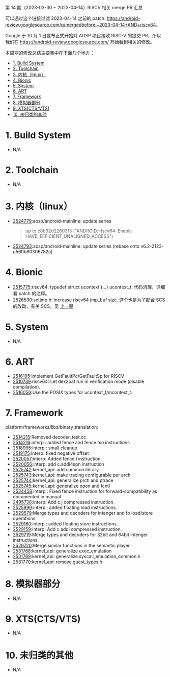第 14 期（2023-03-30 ~ 2023-04-14）RISCV 相关 merge PR 汇总

可以通过这个链接过滤 2023-04-14 之前的 patch: <https://android-review.googlesource.com/q/mergedbefore:+2023-04-14+AND+riscv64>。

Google 于 10 月 1 日宣布正式开始对 AOSP 项目接收 RISC-V 的提交 PR，所以我们在 <https://android-review.googlesource.com/> 开始看到相关的修改。

本周期的修改总结主要集中在下面几个地方：

<!-- TOC -->

- [1. Build System](#1-build-system)
- [2. Toolchain](#2-toolchain)
- [3. 内核（linux）](#3-内核linux)
- [4. Bionic](#4-bionic)
- [5. System](#5-system)
- [6. ART](#6-art)
- [7. Framework](#7-framework)
- [8. 模拟器部分](#8-模拟器部分)
- [9. XTS(CTS/VTS)](#9-xtsctsvts)
- [10. 未归类的其他](#10-未归类的其他)

<!-- /TOC -->

# 1. Build System

- N/A

# 2. Toolchain

- N/A

# 3. 内核（linux）

- [2524779][2524779]:aosp/android-mainline: update series
  > up to c8b92d22603f3 ("ANDROID: riscv64: Enable HAVE_EFFICIENT_UNALIGNED_ACCESS")
- [2524793][2524793]:aosp/android-mainline: update series (rebase onto v6.2-2123-g560b80306782a)

# 4. Bionic

- [2515775][2515775]:riscv64: typedef struct ucontext {...} ucontext_t. 代码清理，详细看 patch 的注释。
- [2526530][2526530]:setjmp.h: increase riscv64 jmp_buf size. 这个也是为了配合 SCS 的改动，有关 SCS，见 [上一期](./2023-03-31.md)

# 5. System

- N/A

# 6. ART

- [2516195][2516195]:Implement GetFaultPc/GetFaultSp for RISCV
- [2510739][2510739]:riscv64: Let dex2oat run in verification mode (disable compilation).
- [2516056][2516056]:Use the POSIX types for ucontext_t/mcontext_t.

# 7. Framework

platform/frameworks/libs/binary_translation:
- [2514215][2514215]:Removed decoder_test.cc
- [2514216][2514216]:interp : added fence and fence.tso instructions
- [2518995][2518995]:interp : small cleanup
- [2519175][2519175]:interp: fixed negative offset
- [2520057][2520057]:interp: Added fence.i instruction.
- [2520056][2520056]:interp: add c.addi4spn instruction
- [2525742][2525742]:kernel_api: add common library
- [2525743][2525743]:kernel_api: make tracing configurable per arch
- [2525744][2525744]:kernel_api: generalize prctl and ptrace
- [2525745][2525745]:kernel_api: generalize open and fcntl
- [2524458][2524458]:interp : Fixed fence instruction for forward-compatibility as documented in manual
- [2495738][2495738]:interp: Add c.j compressed instruction.
- [2525999][2525999]:interp : added floating load instructions.
- [2529579][2529579]:Merge types and decoders for intenger and fp load/store operations.
- [2529160][2529160]:interp : added floating store instructions.
- [2529159][2529159]:interp: Add c.addi compressed instruction.
- [2529719][2529719]:Merge types and decoders for 32bit and 64bit intenger instructions.
- [2529720][2529720]:Merge similar functions in the semantic player
- [2531768][2531768]:kernel_api: generalize exec_emulation
- [2531769][2531769]:kernel_api: generalize syscall_emulation_common.h
- [2531770][2531770]:kernel_api: remove guest_types.h

# 8. 模拟器部分

- N/A

# 9. XTS(CTS/VTS)

- N/A

# 10. 未归类的其他

- N/A

[1]: https://unicornx.github.io/android-review/aosp-riscv-2023-02-03.html


[2514215]:https://android-review.googlesource.com/c/platform/frameworks/libs/binary_translation/+/2514215
[2516195]:https://android-review.googlesource.com/c/platform/art/+/2516195
[2510739]:https://android-review.googlesource.com/c/platform/art/+/2510739
[2516056]:https://android-review.googlesource.com/c/platform/art/+/2516056
[2514216]:https://android-review.googlesource.com/c/platform/frameworks/libs/binary_translation/+/2514216
[2518995]:https://android-review.googlesource.com/c/platform/frameworks/libs/binary_translation/+/2518995
[2515775]:https://android-review.googlesource.com/c/platform/bionic/+/2515775
[2519175]:https://android-review.googlesource.com/c/platform/frameworks/libs/binary_translation/+/2519175
[2524779]:https://android-review.googlesource.com/c/kernel/common-patches/+/2524779
[2524793]:https://android-review.googlesource.com/c/kernel/common-patches/+/2524793
[2520057]:https://android-review.googlesource.com/c/platform/frameworks/libs/binary_translation/+/2520057
[2520056]:https://android-review.googlesource.com/c/platform/frameworks/libs/binary_translation/+/2520056
[2525742]:https://android-review.googlesource.com/c/platform/frameworks/libs/binary_translation/+/2525742
[2525743]:https://android-review.googlesource.com/c/platform/frameworks/libs/binary_translation/+/2525743
[2525744]:https://android-review.googlesource.com/c/platform/frameworks/libs/binary_translation/+/2525744
[2525745]:https://android-review.googlesource.com/c/platform/frameworks/libs/binary_translation/+/2525745
[2524458]:https://android-review.googlesource.com/c/platform/frameworks/libs/binary_translation/+/2524458
[2526530]:https://android-review.googlesource.com/c/platform/bionic/+/2526530
[2495738]:https://android-review.googlesource.com/c/platform/frameworks/libs/binary_translation/+/2495738
[2525999]:https://android-review.googlesource.com/c/platform/frameworks/libs/binary_translation/+/2525999
[2529579]:https://android-review.googlesource.com/c/platform/frameworks/libs/binary_translation/+/2529579
[2529160]:https://android-review.googlesource.com/c/platform/frameworks/libs/binary_translation/+/2529160
[2529159]:https://android-review.googlesource.com/c/platform/frameworks/libs/binary_translation/+/2529159
[2529719]:https://android-review.googlesource.com/c/platform/frameworks/libs/binary_translation/+/2529719
[2529720]:https://android-review.googlesource.com/c/platform/frameworks/libs/binary_translation/+/2529720
[2531768]:https://android-review.googlesource.com/c/platform/frameworks/libs/binary_translation/+/2531768
[2531769]:https://android-review.googlesource.com/c/platform/frameworks/libs/binary_translation/+/2531769
[2531770]:https://android-review.googlesource.com/c/platform/frameworks/libs/binary_translation/+/2531770
